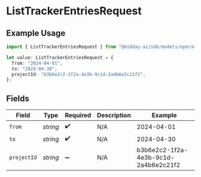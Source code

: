 # ListTrackerEntriesRequest

## Example Usage

```typescript
import { ListTrackerEntriesRequest } from "@midday-ai/sdk/models/operations";

let value: ListTrackerEntriesRequest = {
  from: "2024-04-01",
  to: "2024-04-30",
  projectId: "b3b6e2c2-1f2a-4e3b-9c1d-2a4b6e2c21f2",
};
```

## Fields

| Field                                | Type                                 | Required                             | Description                          | Example                              |
| ------------------------------------ | ------------------------------------ | ------------------------------------ | ------------------------------------ | ------------------------------------ |
| `from`                               | *string*                             | :heavy_check_mark:                   | N/A                                  | 2024-04-01                           |
| `to`                                 | *string*                             | :heavy_check_mark:                   | N/A                                  | 2024-04-30                           |
| `projectId`                          | *string*                             | :heavy_minus_sign:                   | N/A                                  | b3b6e2c2-1f2a-4e3b-9c1d-2a4b6e2c21f2 |